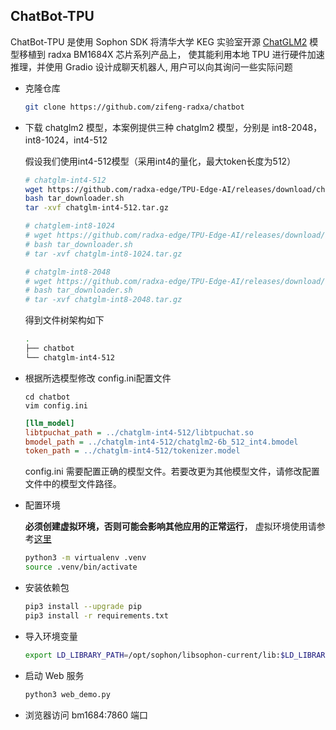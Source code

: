 ## ChatBot-TPU 

ChatBot-TPU 是使用 Sophon SDK 将清华大学 KEG 实验室开源 [ChatGLM2](https://github.com/THUDM/ChatGLM2-6B) 模型移植到 radxa BM1684X 芯片系列产品上， 使其能利用本地 TPU 进行硬件加速推理，并使用 Gradio 设计成聊天机器人, 用户可以向其询问一些实际问题

- 克隆仓库

  ```bash
  git clone https://github.com/zifeng-radxa/chatbot
  ```

- 下载 chatglm2 模型，本案例提供三种 chatglm2 模型，分别是 int8-2048，int8-1024，int4-512

    假设我们使用int4-512模型（采用int4的量化，最大token长度为512）
    
    ```bash
    # chatglm-int4-512
    wget https://github.com/radxa-edge/TPU-Edge-AI/releases/download/chatglm-int4-512/tar_downloader.sh
    bash tar_downloader.sh
    tar -xvf chatglm-int4-512.tar.gz
    
    # chatglem-int8-1024
    # wget https://github.com/radxa-edge/TPU-Edge-AI/releases/download/chatglm-int8-1024/tar_downloader.sh
    # bash tar_downloader.sh
    # tar -xvf chatglm-int8-1024.tar.gz
    
    # chatglm-int8-2048
    # wget https://github.com/radxa-edge/TPU-Edge-AI/releases/download/chatglm-int8-2048/tar_downloader.sh
    # bash tar_downloader.sh
    # tar -xvf chatglm-int8-2048.tar.gz
    ```

    得到文件树架构如下
    
    ```bash
    .
    ├── chatbot
    └── chatglm-int4-512
    ```

- 根据所选模型修改 config.ini配置文件
  
    ```
    cd chatbot
    vim config.ini
    ```
    
    ```ini
    [llm_model]
    libtpuchat_path = ../chatglm-int4-512/libtpuchat.so
    bmodel_path = ../chatglm-int4-512/chatglm2-6b_512_int4.bmodel
    token_path = ../chatglm-int4-512/tokenizer.model
    ```
    
    config.ini 需要配置正确的模型文件。若要改更为其他模型文件，请修改配置文件中的模型文件路径。


- 配置环境 

    **必须创建虚拟环境，否则可能会影响其他应用的正常运行**， 虚拟环境使用请参考[这里](虚拟环境使用.md)
    ```bash
    python3 -m virtualenv .venv
    source .venv/bin/activate
    ```

- 安装依赖包
    ```bash
    pip3 install --upgrade pip
    pip3 install -r requirements.txt
    ```
    
- 导入环境变量
    ```bash
    export LD_LIBRARY_PATH=/opt/sophon/libsophon-current/lib:$LD_LIBRARY_PATH
    ```
  
- 启动 Web 服务
    ```bash
    python3 web_demo.py
    ```

- 浏览器访问 bm1684:7860 端口